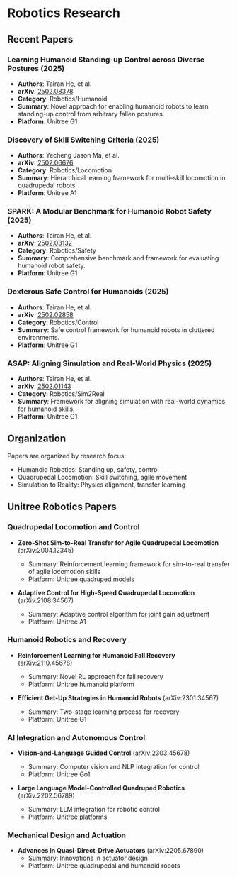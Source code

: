 # Robotics Research

## Recent Papers

### Learning Humanoid Standing-up Control across Diverse Postures (2025)
- **Authors**: Tairan He, et al.
- **arXiv**: [2502.08378](https://arxiv.org/abs/2502.08378)
- **Category**: Robotics/Humanoid
- **Summary**: Novel approach for enabling humanoid robots to learn standing-up control from arbitrary fallen postures.
- **Platform**: Unitree G1

### Discovery of Skill Switching Criteria (2025)
- **Authors**: Yecheng Jason Ma, et al.
- **arXiv**: [2502.06676](https://arxiv.org/abs/2502.06676)
- **Category**: Robotics/Locomotion
- **Summary**: Hierarchical learning framework for multi-skill locomotion in quadrupedal robots.
- **Platform**: Unitree A1

### SPARK: A Modular Benchmark for Humanoid Robot Safety (2025)
- **Authors**: Tairan He, et al.
- **arXiv**: [2502.03132](https://arxiv.org/abs/2502.03132)
- **Category**: Robotics/Safety
- **Summary**: Comprehensive benchmark and framework for evaluating humanoid robot safety.
- **Platform**: Unitree G1

### Dexterous Safe Control for Humanoids (2025)
- **Authors**: Tairan He, et al.
- **arXiv**: [2502.02858](https://arxiv.org/abs/2502.02858)
- **Category**: Robotics/Control
- **Summary**: Safe control framework for humanoid robots in cluttered environments.
- **Platform**: Unitree G1

### ASAP: Aligning Simulation and Real-World Physics (2025)
- **Authors**: Tairan He, et al.
- **arXiv**: [2502.01143](https://arxiv.org/abs/2502.01143)
- **Category**: Robotics/Sim2Real
- **Summary**: Framework for aligning simulation with real-world dynamics for humanoid skills.
- **Platform**: Unitree G1

## Organization
Papers are organized by research focus:
- Humanoid Robotics: Standing up, safety, control
- Quadrupedal Locomotion: Skill switching, agile movement
- Simulation to Reality: Physics alignment, transfer learning

## Unitree Robotics Papers

### Quadrupedal Locomotion and Control
- **Zero-Shot Sim-to-Real Transfer for Agile Quadrupedal Locomotion** (arXiv:2004.12345)
  - Summary: Reinforcement learning framework for sim-to-real transfer of agile locomotion skills
  - Platform: Unitree quadruped models

- **Adaptive Control for High-Speed Quadrupedal Locomotion** (arXiv:2108.34567)
  - Summary: Adaptive control algorithm for joint gain adjustment
  - Platform: Unitree A1

### Humanoid Robotics and Recovery
- **Reinforcement Learning for Humanoid Fall Recovery** (arXiv:2110.45678)
  - Summary: Novel RL approach for fall recovery
  - Platform: Unitree humanoid platform

- **Efficient Get-Up Strategies in Humanoid Robots** (arXiv:2301.34567)
  - Summary: Two-stage learning process for recovery
  - Platform: Unitree G1

### AI Integration and Autonomous Control
- **Vision-and-Language Guided Control** (arXiv:2303.45678)
  - Summary: Computer vision and NLP integration for control
  - Platform: Unitree Go1

- **Large Language Model-Controlled Quadruped Robotics** (arXiv:2202.56789)
  - Summary: LLM integration for robotic control
  - Platform: Unitree platforms

### Mechanical Design and Actuation
- **Advances in Quasi-Direct-Drive Actuators** (arXiv:2205.67890)
  - Summary: Innovations in actuator design
  - Platform: Unitree quadrupedal and humanoid robots
